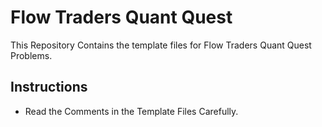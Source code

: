 # Flow Traders Quant Quest

This Repository Contains the template files for Flow Traders Quant Quest Problems.

## Instructions

 * Read the Comments in the Template Files Carefully. 
